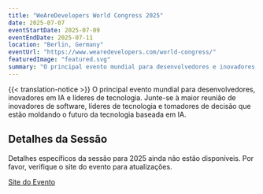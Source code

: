```yaml
---
title: "WeAreDevelopers World Congress 2025"
date: 2025-07-07
eventStartDate: 2025-07-09
eventEndDate: 2025-07-11
location: "Berlin, Germany"
eventUrl: "https://www.wearedevelopers.com/world-congress/"
featuredImage: "featured.svg"
summary: "O principal evento mundial para desenvolvedores e inovadores em IA em Berlim. Um grande encontro para inovadores de software e líderes de tecnologia que estão moldando o futuro da tecnologia impulsionada por IA."
---
```

{{< translation-notice >}}
O principal evento mundial para desenvolvedores, inovadores em IA e líderes de tecnologia. Junte-se à maior reunião de inovadores de software, líderes de tecnologia e tomadores de decisão que estão moldando o futuro da tecnologia baseada em IA.

## Detalhes da Sessão
Detalhes específicos da sessão para 2025 ainda não estão disponíveis. Por favor, verifique o site do evento para atualizações.

[Site do Evento](https://www.wearedevelopers.com/world-congress/)
